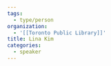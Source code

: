 ```yaml
---
tags:
  - type/person
organization:
  - '[[Toronto Public Library]]'
title: Lina Kim
categories:
  - speaker
---
```

